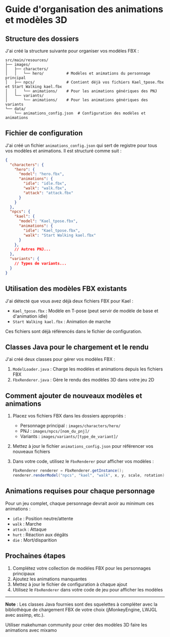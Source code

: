 # Guide d'organisation des animations et modèles 3D

## Structure des dossiers

J'ai créé la structure suivante pour organiser vos modèles FBX :

```
src/main/resources/
├── images/
│   ├── characters/
│   │   └── hero/          # Modèles et animations du personnage principal
│   ├── npcs/              # Contient déjà vos fichiers Kael_tpose.fbx et Start Walking kael.fbx
│   │   └── animations/    # Pour les animations génériques des PNJ
│   └── variants/
│       └── animations/    # Pour les animations génériques des variants
└── data/
    └── animations_config.json  # Configuration des modèles et animations
```

## Fichier de configuration

J'ai créé un fichier `animations_config.json` qui sert de registre pour tous vos modèles et animations. Il est structuré comme suit :

```json
{
  "characters": {
    "hero": {
      "model": "hero.fbx",
      "animations": {
        "idle": "idle.fbx",
        "walk": "walk.fbx",
        "attack": "attack.fbx"
      }
    }
  },
  "npcs": {
    "kael": {
      "model": "Kael_tpose.fbx",
      "animations": {
        "idle": "Kael_tpose.fbx",
        "walk": "Start Walking kael.fbx"
      }
    },
    // Autres PNJ...
  },
  "variants": {
    // Types de variants...
  }
}
```

## Utilisation des modèles FBX existants

J'ai détecté que vous avez déjà deux fichiers FBX pour Kael :
- `Kael_tpose.fbx` : Modèle en T-pose (peut servir de modèle de base et d'animation idle)
- `Start Walking kael.fbx` : Animation de marche

Ces fichiers sont déjà référencés dans le fichier de configuration.

## Classes Java pour le chargement et le rendu

J'ai créé deux classes pour gérer vos modèles FBX :

1. `ModelLoader.java` : Charge les modèles et animations depuis les fichiers FBX
2. `FbxRenderer.java` : Gère le rendu des modèles 3D dans votre jeu 2D

## Comment ajouter de nouveaux modèles et animations

1. Placez vos fichiers FBX dans les dossiers appropriés :
   - Personnage principal : `images/characters/hero/`
   - PNJ : `images/npcs/[nom_du_pnj]/`
   - Variants : `images/variants/[type_de_variant]/`

2. Mettez à jour le fichier `animations_config.json` pour référencer vos nouveaux fichiers

3. Dans votre code, utilisez le `FbxRenderer` pour afficher vos modèles :
   ```java
   FbxRenderer renderer = FbxRenderer.getInstance();
   renderer.renderModel("npcs", "kael", "walk", x, y, scale, rotation);
   ```

## Animations requises pour chaque personnage

Pour un jeu complet, chaque personnage devrait avoir au minimum ces animations :

- `idle` : Position neutre/attente
- `walk` : Marche
- `attack` : Attaque
- `hurt` : Réaction aux dégâts
- `die` : Mort/disparition

## Prochaines étapes

1. Complétez votre collection de modèles FBX pour les personnages principaux
2. Ajoutez les animations manquantes
3. Mettez à jour le fichier de configuration à chaque ajout
4. Utilisez le `FbxRenderer` dans votre code de jeu pour afficher les modèles

---

**Note** : Les classes Java fournies sont des squelettes à compléter avec la bibliothèque de chargement FBX de votre choix (jMonkeyEngine, LWJGL avec assimp, etc.).




Utiliser makehuman community pour créer des modèles 3D
faire les animations avec mixamo